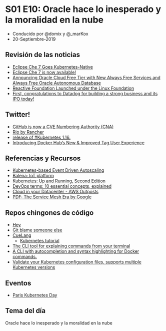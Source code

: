 # S01 E10: Oracle hace lo inesperado y la moralidad en la nube

- Conducido por @domix y @_marKox
- 20-Septiembre-2019

<!---
## Contenido

- 00:00:00 - ¡Bienvenida al podcast!
- 00:02:00 - Revisión de las noticias
- 00:04:00 - Tema
--->

## Revisión de las noticias

* [Eclipse Che 7 Goes Kubernetes-Native](https://thenewstack.io/eclipse-che-7-goes-kubernetes-native-leaves-eclipse-ide-behind/)
* [Eclipse Che 7 is now available!](https://che.eclipse.org/eclipse-che-7-is-now-available-40ae07120b38)
* [Announcing Oracle Cloud Free Tier with New Always Free Services and Always Free Oracle Autonomous Database](https://blogs.oracle.com/oracle-database/freedom-to-build-announcing-oracle-cloud-free-tier-with-new-always-free-services-and-always-free-oracle-autonomous-database)
* [Reactive Foundation Launched under the Linux Foundation](https://www.infoq.com/news/2019/09/reactive-foundation-launched/)
* [First, congratulations to Datadog for building a strong business and its IPO today!](https://sysdig.com/blog/datadog-ipo-analysis-of-future/)


## Twitter!

* [GitHub is now a CVE Numbering Authority (CNA)](https://twitter.com/github/status/1174371016497405953)
* [Rio by Rancher](https://twitter.com/rancher_labs/status/1175180122065973253)
* [release of #Kubernetes 1.16.](https://twitter.com/lachlanevenson/status/1174473188220096512)
* [Introducing Docker Hub’s New & Improved Tag User Experience](https://blog.docker.com/2019/09/introducing-docker-hub-improved-tag-ux/)


## Referencias y Recursos

* [Kubernetes-based Event Driven Autoscaling](https://github.com/kedacore/keda)
* [Balena: IoT platform](https://www.balena.io)
* [Kubernetes: Up and Running, Second Edition](https://azure.microsoft.com/en-us/resources/kubernetes-up-and-running/)
* [DevOps terms: 10 essential concepts, explained](https://enterprisersproject.com/article/2019/8/devops-terms-10-essential-concepts)
* [Cloud in your Datacenter - AWS Outposts](https://www.linkedin.com/pulse/cloud-your-datacenter-aws-outposts-anshumali-sharma/)
* [PDF: The Service Mesh Era by Google](https://services.google.com/fh/files/misc/the_service_mesh_era_architecting_securing_and_managing_microservices_with_istio_white_paper.pdf)


## Repos chingones de código

* [Hey](https://github.com/rakyll/hey)
* [Git blame someone else](https://github.com/jayphelps/git-blame-someone-else)
* [CueLang](https://github.com/cuelang/cue)
    * [Kubernetes tutorial](https://github.com/cuelang/cue/blob/master/doc/tutorial/kubernetes/README.md)
* [The CLI tool for explaining commands from your terminal ](https://github.com/ediardo/kmdr-cli)
* [A CLI with autocompletion and syntax highlighting for Docker commands.](https://github.com/j-bennet/wharfee)
* [Validate your Kubernetes configuration files, supports multiple Kubernetes versions ](https://github.com/instrumenta/kubeval)


## Eventos

* [Paris Kubernetes Day](https://twitter.com/containous/status/1172441680126992385)

## Tema del día

Oracle hace lo inesperado y la moralidad en la nube
